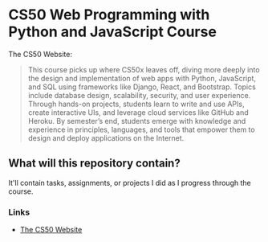 # CS50 Web Programming with Python and JavaScript Course
The CS50 Website:
> This course picks up where CS50x leaves off, diving more deeply into the design and implementation of web apps with Python, JavaScript, and SQL using frameworks like Django, React, and Bootstrap. Topics include database design, scalability, security, and user experience. Through hands-on projects, students learn to write and use APIs, create interactive UIs, and leverage cloud services like GitHub and Heroku. By semester’s end, students emerge with knowledge and experience in principles, languages, and tools that empower them to design and deploy applications on the Internet.

## What will this repository contain?
It'll contain tasks, assignments, or projects I did as I progress through the course. 

### Links
* [The CS50 Website](https://cs50.harvard.edu/web/2020/#:~:text=This%20course%20picks%20up%20where%20CS50x%20leaves%20off,%20diving%20more%20deeply%20into%20the%20design%20and%20implementation%20of%20web%20apps%20with%20Python,%20JavaScript,%20and%20SQL%20using%20frameworks%20like%20Django,%20React,%20and%20Bootstrap.%20Topics%20include%20database%20design,%20scalability,%20security,%20and%20user%20experience.%20Through%20hands-on%20projects,%20students%20learn%20to%20write%20and%20use%20APIs,%20create%20interactive%20UIs,%20and%20leverage%20cloud%20services%20like%20GitHub%20and%20Heroku.%20By%20semester’s%20end,%20students%20emerge%20with%20knowledge%20and%20experience%20in%20principles,%20languages,%20and%20tools%20that%20empower%20them%20to%20design%20and%20deploy%20applications%20on%20the%20Internet.)
